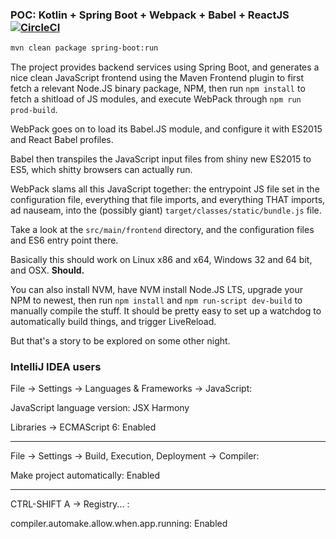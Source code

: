 ### POC: Kotlin + Spring Boot + Webpack + Babel + ReactJS [![CircleCI](https://circleci.com/gh/idugalic/spring-boot-webpack-es6-react-poc.svg?style=svg)](https://circleci.com/gh/idugalic/spring-boot-webpack-es6-react-poc)

```bash
mvn clean package spring-boot:run
```

The project provides backend services using Spring Boot, and generates a nice clean JavaScript frontend
using the Maven Frontend plugin to first fetch a relevant Node.JS binary package, NPM, then run
`npm install` to fetch a shitload of JS modules, and execute WebPack through `npm run prod-build`.

WebPack goes on to load its Babel.JS module, and configure it with ES2015 and React Babel profiles.

Babel then transpiles the JavaScript input files from shiny new ES2015 to ES5, 
which shitty browsers can actually run.

WebPack slams all this JavaScript together: the entrypoint JS file set in the configuration file,
everything that file imports, and everything THAT imports, ad nauseam, into the (possibly giant)
`target/classes/static/bundle.js` file.

Take a look at the `src/main/frontend` directory, and the configuration files and ES6 entry point there.

Basically this should work on Linux x86 and x64, Windows 32 and 64 bit, and OSX. **Should.**

You can also install NVM, have NVM install Node.JS LTS, upgrade your NPM to newest, then run `npm install`
and `npm run-script dev-build` to manually compile the stuff. It should be pretty easy to set up a watchdog
to automatically build things, and trigger LiveReload.

But that's a story to be explored on some other night.

### IntelliJ IDEA users

File -> Settings -> Languages & Frameworks -> JavaScript:

JavaScript language version: JSX Harmony

Libraries -> ECMAScript 6: Enabled

-----

File -> Settings -> Build, Execution, Deployment -> Compiler:

Make project automatically: Enabled

-----

CTRL-SHIFT A -> Registry... :

compiler.automake.allow.when.app.running: Enabled
